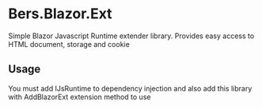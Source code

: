 # Bers.Blazor.Ext
Simple Blazor Javascript Runtime extender library. Provides easy access to HTML document, storage and cookie 

## Usage
You must add IJsRuntime to dependency injection and also add this library with AddBlazorExt extension method to use 
